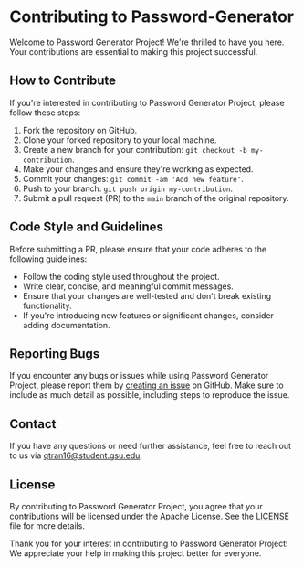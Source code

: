 # Contributing to Password-Generator

Welcome to Password Generator Project! We're thrilled to have you here. Your contributions are essential to making this project successful.

## How to Contribute

If you're interested in contributing to Password Generator Project, please follow these steps:

1. Fork the repository on GitHub.
2. Clone your forked repository to your local machine.
3. Create a new branch for your contribution: `git checkout -b my-contribution`.
4. Make your changes and ensure they're working as expected.
5. Commit your changes: `git commit -am 'Add new feature'`.
6. Push to your branch: `git push origin my-contribution`.
7. Submit a pull request (PR) to the `main` branch of the original repository.

## Code Style and Guidelines

Before submitting a PR, please ensure that your code adheres to the following guidelines:

- Follow the coding style used throughout the project.
- Write clear, concise, and meaningful commit messages.
- Ensure that your changes are well-tested and don't break existing functionality.
- If you're introducing new features or significant changes, consider adding documentation.

## Reporting Bugs

If you encounter any bugs or issues while using Password Generator Project, please report them by [creating an issue](https://github.com/Quan987/password-generator.git) on GitHub. Make sure to include as much detail as possible, including steps to reproduce the issue.

## Contact

If you have any questions or need further assistance, feel free to reach out to us via qtran16@student.gsu.edu.

## License

By contributing to Password Generator Project, you agree that your contributions will be licensed under the Apache License. See the [LICENSE](https://github.com/Quan987/password-generator.git) file for more details.

Thank you for your interest in contributing to Password Generator Project! We appreciate your help in making this project better for everyone.
